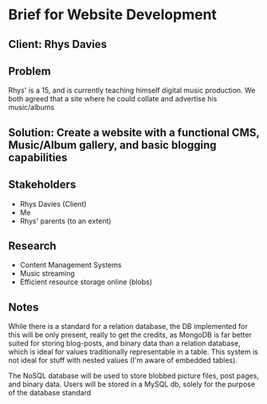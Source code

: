 # Brief for Website Development

## Client: Rhys Davies
## Problem
Rhys' is a 15, and is currently teaching himself digital music production. We both agreed that a site where he could collate and advertise his music/albums
## Solution: Create a website with a functional CMS, Music/Album gallery, and basic blogging capabilities

## Stakeholders
- Rhys Davies (Client)
- Me
- Rhys' parents (to an extent)

## Research
- Content Management Systems
- Music streaming
- Efficient resource storage online (blobs)

## Notes
While there is a standard for a relation database, the DB implemented for this will be only present, really to get the credits, as MongoDB is far better suited for storing blog-posts, and binary data than a relation database, which is ideal for values traditionally representable in a table. This system is not ideal for stuff with nested values (I'm aware of embedded tables).

The NoSQL database will be used to store blobbed picture files, post pages, and binary data. Users will be stored in a MySQL db, solely for the purpose of the database standard
